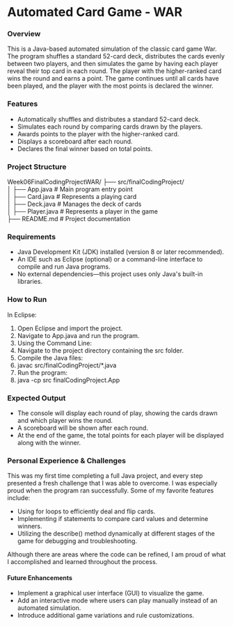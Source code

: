 

# Automated Card Game - WAR


### Overview

This is a Java-based automated simulation of the classic card game War. The program shuffles a standard 52-card deck, distributes the cards evenly between two players, and then simulates the game by having each player reveal their top card in each round. The player with the higher-ranked card wins the round and earns a point. The game continues until all cards have been played, and the player with the most points is declared the winner.

### Features

- Automatically shuffles and distributes a standard 52-card deck.
- Simulates each round by comparing cards drawn by the players.
- Awards points to the player with the higher-ranked card.
- Displays a scoreboard after each round.
- Declares the final winner based on total points.

### Project Structure


Week06FinalCodingProjectWAR/
├── src/finalCodingProject/ \
│   ├── App.java    # Main program entry point\
│   ├── Card.java   # Represents a playing card\
│   ├── Deck.java   # Manages the deck of cards\
│   ├── Player.java # Represents a player in the game\
├── README.md       # Project documentation

### Requirements

- Java Development Kit (JDK) installed (version 8 or later recommended).
- An IDE such as Eclipse (optional) or a command-line interface to compile and run Java programs.
- No external dependencies—this project uses only Java's built-in libraries.

### How to Run

In Eclipse:

1. Open Eclipse and import the project.
2. Navigate to App.java and run the program.
3. Using the Command Line:
4. Navigate to the project directory containing the src folder.
5. Compile the Java files:
6. javac src/finalCodingProject/*.java
7. Run the program:
8. java -cp src finalCodingProject.App

### Expected Output

- The console will display each round of play, showing the cards drawn and which player wins the round.
- A scoreboard will be shown after each round.
- At the end of the game, the total points for each player will be displayed along with the winner.

### Personal Experience & Challenges

This was my first time completing a full Java project, and every step presented a fresh challenge that I was able to overcome. I was especially proud when the program ran successfully. Some of my favorite features include:

- Using for loops to efficiently deal and flip cards.
- Implementing if statements to compare card values and determine winners.
- Utilizing the describe() method dynamically at different stages of the game for debugging and troubleshooting.

Although there are areas where the code can be refined, I am proud of what I accomplished and learned throughout the process.

#### Future Enhancements

- Implement a graphical user interface (GUI) to visualize the game.
- Add an interactive mode where users can play manually instead of an automated simulation.
- Introduce additional game variations and rule customizations.

